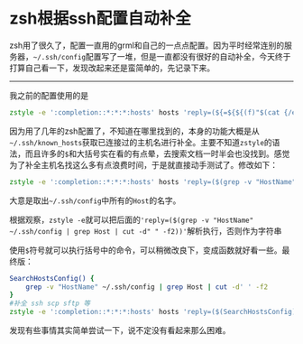 # zsh根据ssh配置自动补全

zsh用了很久了，配置一直用的grml和自己的一点点配置。因为平时经常连别的服务器，`~/.ssh/config`配置写了一堆，但是一直都没有很好的自动补全，今天终于打算自己看一下，发现改起来还是蛮简单的，先记录下来。

----------------------

我之前的配置使用的是

```zsh
zstyle -e ':completion::*:*:*:hosts' hosts 'reply=(${=${${(f)"$(cat {/etc/ssh_,~/.ssh/known_}hosts(|2    )(N) /dev/null)"}%%[# ]*}//,/ })'
```

因为用了几年的zsh配置了，不知道在哪里找到的，本身的功能大概是从`~/.ssh/known_hosts`获取已连接过的主机名进行补全。主要不知道`zstyle`的语法，而且许多的`$`和大括号实在看的有点晕，去搜索文档一时半会也没找到。感觉为了补全主机名找这么多有点浪费时间，于是就直接动手测试了。修改如下：

```zsh
zstyle -e ':completion::*:*:*:hosts' hosts 'reply=($(grep -v "HostName" ~/.ssh/config | grep Host | cut -d" " -f2))'
```

大意是取出`~/.ssh/config`中所有的`Host`的名字。

根据观察，`zstyle -e`就可以把后面的`'reply=($(grep -v "HostName" ~/.ssh/config | grep Host | cut -d" " -f2))'`解析执行，否则作为字符串  
    
使用`$`符号就可以执行括号中的命令，可以稍微改良下，变成函数就好看一些。最终版：

```zsh
SearchHostsConfig() {
	grep -v "HostName" ~/.ssh/config | grep Host | cut -d' ' -f2
}
#补全 ssh scp sftp 等
zstyle -e ':completion::*:*:*:hosts' hosts 'reply=($(SearchHostsConfig))'
```

发现有些事情其实简单尝试一下，说不定没有看起来那么困难。

